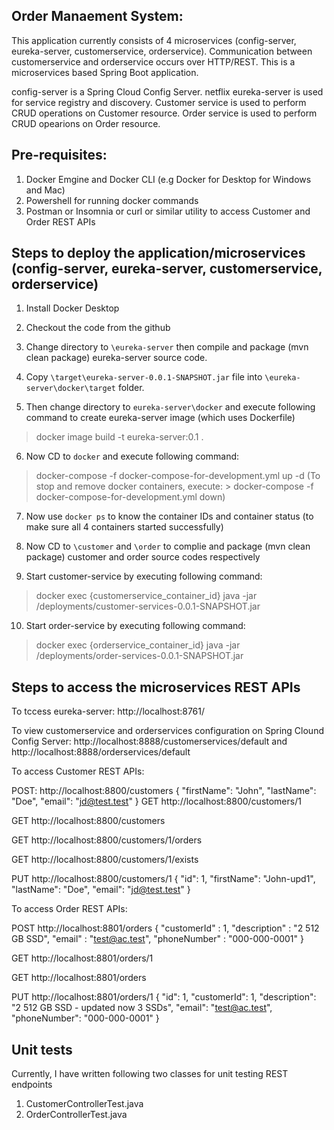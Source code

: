 Order Manaement System:
--------------------------------------
This application currently consists of 4 microservices (config-server, eureka-server, customerservice, orderservice).
Communication between customerservice and orderservice occurs over HTTP/REST. 
This is a microservices based Spring Boot application. 

config-server is a Spring Cloud Config Server. 
netflix eureka-server is used for service registry and discovery.
Customer service is used to perform CRUD operations on Customer resource. 
Order service is used to perform CRUD opearions on Order resource.


Pre-requisites:
------------------
1. Docker Emgine and Docker CLI (e.g Docker for Desktop for Windows and Mac)
2. Powershell for running docker commands
3. Postman or Insomnia or curl or similar utility to access Customer and Order REST APIs


Steps to deploy the application/microservices (config-server, eureka-server, customerservice, orderservice)
---------------------------------------------------------------------------------------------------------------------------------------
1. Install Docker Desktop
2. Checkout the code from the github

3. Change directory to `\eureka-server` then compile and package (mvn clean package) eureka-server source code.
4. Copy `\target\eureka-server-0.0.1-SNAPSHOT.jar` file into `\eureka-server\docker\target` folder.

5. Then change directory to `eureka-server\docker` and execute following command to create eureka-server image (which uses Dockerfile)
> docker image build -t eureka-server:0.1 .

6. Now CD to `docker` and execute following command: 

> docker-compose -f docker-compose-for-development.yml up -d
(To stop and remove docker containers, execute: > docker-compose -f docker-compose-for-development.yml down)

7. Now use `docker ps` to know the container IDs and container status (to make sure all 4 containers started successfully)
 
8. Now CD to `\customer` and `\order` to complie and package (mvn clean package) customer and order source codes respectively

9. Start customer-service by executing following command:
> docker exec {customerservice_container_id} java -jar /deployments/customer-services-0.0.1-SNAPSHOT.jar

10. Start order-service by executing following command: 
> docker exec {orderservice_container_id} java -jar /deployments/order-services-0.0.1-SNAPSHOT.jar


Steps to access the microservices REST APIs
-----------------------------------------------------------
To tccess eureka-server: http://localhost:8761/

To view customerservice and orderservices configuration on Spring Clound Config Server:
http://localhost:8888/customerservices/default and http://localhost:8888/orderservices/default

To access Customer REST APIs:

POST: http://localhost:8800/customers
{
    "firstName": "John",
    "lastName": "Doe",
    "email": "jd@test.test"
}
GET http://localhost:8800/customers/1

GET http://localhost:8800/customers

GET http://localhost:8800/customers/1/orders

GET http://localhost:8800/customers/1/exists

PUT http://localhost:8800/customers/1
{
    "id": 1,
    "firstName": "John-upd1",
    "lastName": "Doe",
    "email": "jd@test.test"
}

To access Order REST APIs:

POST http://localhost:8801/orders
{
    "customerId" : 1,
    "description" : "2 512 GB SSD",
    "email" : "test@ac.test",
    "phoneNumber" : "000-000-0001"
}

GET http://localhost:8801/orders/1

GET http://localhost:8801/orders

PUT http://localhost:8801/orders/1
{
    "id": 1,
    "customerId": 1,
    "description": "2 512 GB SSD - updated now 3 SSDs",
    "email": "test@ac.test",
    "phoneNumber": "000-000-0001"
}

Unit tests
--------------
Currently, I have written following two classes for unit testing REST endpoints

1. CustomerControllerTest.java
2. OrderControllerTest.java
